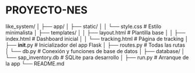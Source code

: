 # PROYECTO-NES
like_system/
│
├── app/
│   ├── static/
│   │   └── style.css          # Estilo minimalista
│   ├── templates/
│   │   ├── layout.html        # Plantilla base
│   │   ├── index.html         # Dashboard inicial
│   │   └── tracking.html      # Página de tracking
│   ├── __init__.py            # Inicializador del app Flask
│   ├── routes.py              # Todas las rutas
│   └── db.py                  # Conexión y funciones de base de datos
│
├── database/
│   └── sap_inventory.db       # SQLite para desarrollo
│
├── run.py                     # Arranque de la app
└── README.md

